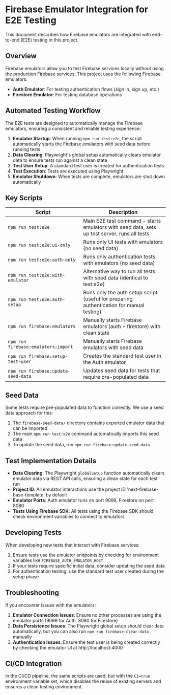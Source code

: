 # Firebase Emulator Integration for E2E Testing

This document describes how Firebase emulators are integrated with end-to-end (E2E) testing in this project.

## Overview

Firebase emulators allow you to test Firebase services locally without using the production Firebase services. This project uses the following Firebase emulators:

- **Auth Emulator**: For testing authentication flows (sign in, sign up, etc.)
- **Firestore Emulator**: For testing database operations

## Automated Testing Workflow

The E2E tests are designed to automatically manage the Firebase emulators, ensuring a consistent and reliable testing experience:

1. **Emulator Startup**: When running `npm run test:e2e`, the script automatically starts the Firebase emulators with seed data before running tests
2. **Data Clearing**: Playwright's global setup automatically clears emulator data to ensure tests run against a clean state
3. **Test User Setup**: A standard test user is created for authentication tests
4. **Test Execution**: Tests are executed using Playwright
5. **Emulator Shutdown**: When tests are complete, emulators are shut down automatically

## Key Scripts

| Script                              | Description                                                                                  |
| ----------------------------------- | -------------------------------------------------------------------------------------------- |
| `npm run test:e2e`                  | Main E2E test command - starts emulators with seed data, sets up test server, runs all tests |
| `npm run test:e2e:ui-only`          | Runs only UI tests with emulators (no seed data)                                             |
| `npm run test:e2e:auth-only`        | Runs only authentication tests with emulators (no seed data)                                 |
| `npm run test:e2e:with-emulator`    | Alternative way to run all tests with seed data (identical to test:e2e)                      |
| `npm run test:e2e:auth-setup`       | Runs only the auth setup script (useful for preparing authentication for manual testing)     |
| `npm run firebase:emulators`        | Manually starts Firebase emulators (auth + firestore) with clean state                       |
| `npm run firebase:emulators:import` | Manually starts Firebase emulators with seed data                                            |
| `npm run firebase:setup-test-user`  | Creates the standard test user in the Auth emulator                                          |
| `npm run firebase:update-seed-data` | Updates seed data for tests that require pre-populated data                                  |

## Seed Data

Some tests require pre-populated data to function correctly. We use a seed data approach for this:

1. The `firebase-seed-data/` directory contains exported emulator data that can be imported
2. The main `npm run test:e2e` command automatically imports this seed data
3. To update the seed data, run `npm run firebase:update-seed-data`

## Test Implementation Details

- **Data Clearing**: The Playwright `globalSetup` function automatically clears emulator data via REST API calls, ensuring a clean state for each test run
- **Project ID**: All emulator interactions use the project ID 'next-firebase-base-template' by default
- **Emulator Ports**: Auth emulator runs on port 9099, Firestore on port 8080
- **Tests Using Firebase SDK**: All tests using the Firebase SDK should check environment variables to connect to emulators

## Developing Tests

When developing new tests that interact with Firebase services:

1. Ensure tests use the emulator endpoints by checking for environment variables like `FIREBASE_AUTH_EMULATOR_HOST`
2. If your tests require specific initial data, consider updating the seed data
3. For authentication testing, use the standard test user created during the setup phase

## Troubleshooting

If you encounter issues with the emulators:

1. **Emulator Connection Issues**: Ensure no other processes are using the emulator ports (9099 for Auth, 8080 for Firestore)
2. **Data Persistence Issues**: The Playwright global setup should clear data automatically, but you can also run `npm run firebase:clear-data` manually
3. **Authentication Issues**: Ensure the test user is being created correctly by checking the emulator UI at http://localhost:4000

## CI/CD Integration

In the CI/CD pipeline, the same scripts are used, but with the `CI=true` environment variable set, which disables the reuse of existing servers and ensures a clean testing environment.
